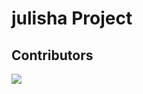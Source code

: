 # julisha Project

## Contributors

<a href="https://github.com/smirltech/julisha-covid19/graphs/contributors">
  <img src="https://contrib.rocks/image?repo=smirltech/julisha-covid19"/>
</a>
